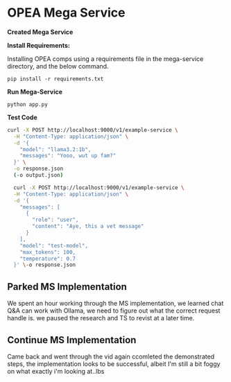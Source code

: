 # **OPEA Mega Service**

**Created Mega Service**


**Install Requirements:**

Installing OPEA comps using a requirements file in the mega-service directory, and the below command.

```
pip install -r requirements.txt
```

**Run Mega-Service**

```
python app.py
```

**Test Code**



```sh
curl -X POST http://localhost:9000/v1/example-service \
  -H "Content-Type: application/json" \
  -d '{
    "model": "llama3.2:1b",
    "messages": "Yooo, wut up fam?"
  }' \
  -o response.json
  (-o output.json)
```


```sh
  curl -X POST http://localhost:9000/v1/example-service \
  -H "Content-Type: application/json" \
  -d '{
    "messages": [
      {
        "role": "user",
        "content": "Aye, this a vet message"
      }
    ],
    "model": "test-model",
    "max_tokens": 100,
    "temperature": 0.7
  }' \-o response.json
```

## **Parked MS Implementation**
We spent an hour working through the MS implementation, we learned chat Q&A can work with Ollama, we need to figure out what the correct request handle is. we paused the research and TS to revist at a later time.

## **Continue MS Implementation**
Came back and went through the vid again ccomleted the demonstrated steps, the implementation looks to be successful, albeit I'm still a bit foggy on what exactly i'm looking at..lbs